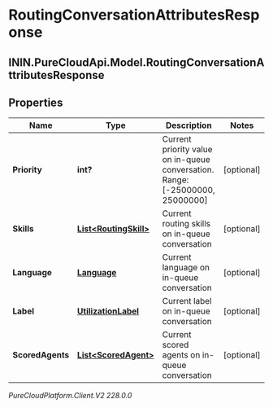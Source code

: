 # RoutingConversationAttributesResponse

## ININ.PureCloudApi.Model.RoutingConversationAttributesResponse

## Properties

|Name | Type | Description | Notes|
|------------ | ------------- | ------------- | -------------|
| **Priority** | **int?** | Current priority value on in-queue conversation. Range:[-25000000, 25000000] | [optional] |
| **Skills** | [**List&lt;RoutingSkill&gt;**](RoutingSkill) | Current routing skills on in-queue conversation | [optional] |
| **Language** | [**Language**](Language) | Current language on in-queue conversation | [optional] |
| **Label** | [**UtilizationLabel**](UtilizationLabel) | Current label on in-queue conversation | [optional] |
| **ScoredAgents** | [**List&lt;ScoredAgent&gt;**](ScoredAgent) | Current scored agents on in-queue conversation | [optional] |



_PureCloudPlatform.Client.V2 228.0.0_

